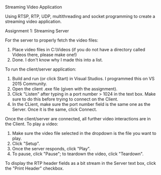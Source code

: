 Streaming Video Application

Using RTSP, RTP, UDP, multithreading and socket programming to create a streaming video application.

Assignment 1: Streaming Server

For the server to properly fetch the video files:
1. Place video files in C:\Videos (if you do not have a directory called Videos there, please make one!)
2. Done. I don't know why I made this into a list.

To run the client/server application:
1. Build and run (or click Start) in Visual Studios. I programmed this on VS 2015 Community.
2. Open the client .exe file (given with the assignment).
3. Click "Listen" after typing in a port number > 1024 in the text box. Make sure to do this before trying to connect on the Client.
4. In the CLient, make sure the port number field is the same one as the Server. Once it is the same, click Connect.

Once the client/server are connected, all further video interactions are in the Client.
To play a video:
1. Make sure the video file selected in the dropdown is the file you want to play.
2. Click "Setup".
3. Once the server responds, click "Play".
4. To pause, click "Pause"; to teardown the video, click "Teardown".

To display the RTP header fields as a bit stream in the Server text box, click the "Print Header" checkbox.

